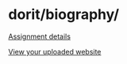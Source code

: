# dorit/biography/

[Assignment details](/homework/biography)

[View your uploaded website](https://mpaulweeks.github.io/cfc2018/students/dorit/biography/)
